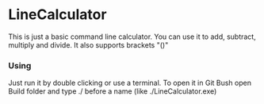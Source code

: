 # LineCalculator

This is just a basic command line calculator.
You can use it to add, subtract, multiply and divide. 
It also supports brackets "()"

### Using
Just run it by double clicking or use a terminal.
To open it in Git Bush open Build folder and type ./ before a name (like ./LineCalculator.exe)
